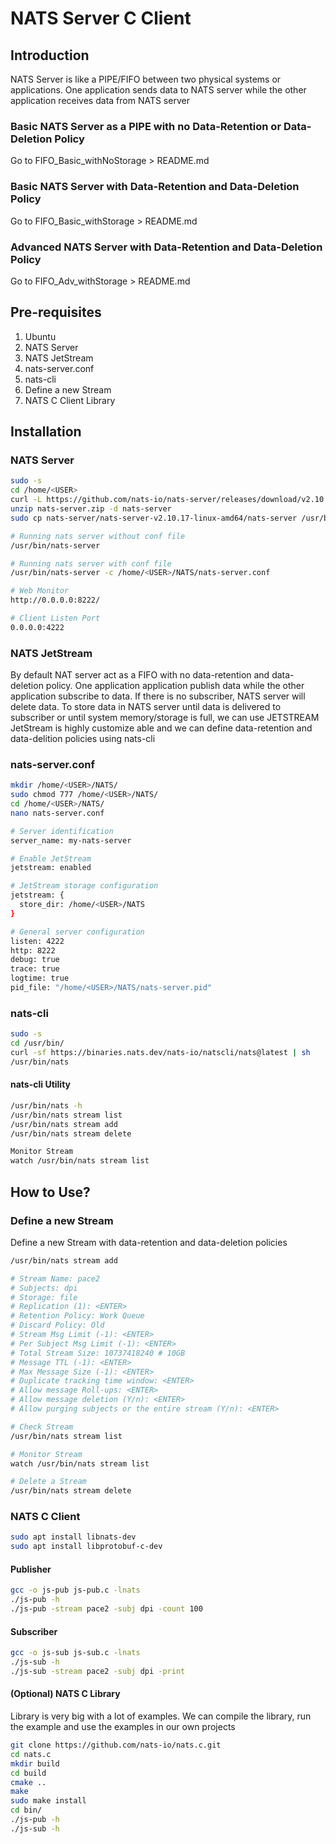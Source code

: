 # NATS Server C Client

## Introduction

NATS Server is like a PIPE/FIFO between two physical systems or applications. One application sends data to NATS server while the other application receives data from NATS server

### Basic NATS Server as a PIPE with no Data-Retention or Data-Deletion Policy

Go to FIFO_Basic_withNoStorage > README.md

### Basic NATS Server with Data-Retention and Data-Deletion Policy

Go to FIFO_Basic_withStorage > README.md

### Advanced NATS Server with Data-Retention and Data-Deletion Policy

Go to FIFO_Adv_withStorage > README.md

## Pre-requisites

1. Ubuntu
2. NATS Server
3. NATS JetStream
4. nats-server.conf
5. nats-cli
6. Define a new Stream
7. NATS C Client Library

## Installation

### NATS Server

```bash
sudo -s
cd /home/<USER>
curl -L https://github.com/nats-io/nats-server/releases/download/v2.10.17/nats-server-v2.10.17-linux-amd64.zip -o nats-server.zip
unzip nats-server.zip -d nats-server
sudo cp nats-server/nats-server-v2.10.17-linux-amd64/nats-server /usr/bin

# Running nats server without conf file
/usr/bin/nats-server

# Running nats server with conf file
/usr/bin/nats-server -c /home/<USER>/NATS/nats-server.conf

# Web Monitor
http://0.0.0.0:8222/

# Client Listen Port
0.0.0.0:4222
```

### NATS JetStream

By default NAT server act as a FIFO with no data-retention and data-deletion policy. One application application publish data while the other application subscribe to data. If there is no subscriber, NATS server will delete data.
To store data in NATS server until data is delivered to subscriber or until system memory/storage is full, we can use JETSTREAM
JetStream is highly customize able and we can define data-retention and data-delition policies using nats-cli


### nats-server.conf

```bash
mkdir /home/<USER>/NATS/
sudo chmod 777 /home/<USER>/NATS/
cd /home/<USER>/NATS/
nano nats-server.conf
```

```bash
# Server identification
server_name: my-nats-server

# Enable JetStream
jetstream: enabled

# JetStream storage configuration
jetstream: {
  store_dir: /home/<USER>/NATS
}

# General server configuration
listen: 4222
http: 8222
debug: true
trace: true
logtime: true
pid_file: "/home/<USER>/NATS/nats-server.pid"
```

### nats-cli

```bash
sudo -s
cd /usr/bin/
curl -sf https://binaries.nats.dev/nats-io/natscli/nats@latest | sh
/usr/bin/nats
```

#### nats-cli Utility
```bash
/usr/bin/nats -h
/usr/bin/nats stream list
/usr/bin/nats stream add
/usr/bin/nats stream delete

Monitor Stream
watch /usr/bin/nats stream list
```

## How to Use?

### Define a new Stream

Define a new Stream with data-retention and data-deletion policies
```bash
/usr/bin/nats stream add

# Stream Name: pace2
# Subjects: dpi
# Storage: file
# Replication (1): <ENTER>
# Retention Policy: Work Queue
# Discard Policy: Old
# Stream Msg Limit (-1): <ENTER> 
# Per Subject Msg Limit (-1): <ENTER>
# Total Stream Size: 10737418240 # 10GB
# Message TTL (-1): <ENTER>
# Max Message Size (-1): <ENTER>
# Duplicate tracking time window: <ENTER>
# Allow message Roll-ups: <ENTER>
# Allow message deletion (Y/n): <ENTER>
# Allow purging subjects or the entire stream (Y/n): <ENTER>

# Check Stream
/usr/bin/nats stream list

# Monitor Stream
watch /usr/bin/nats stream list

# Delete a Stream
/usr/bin/nats stream delete
```

### NATS C Client 

```bash
sudo apt install libnats-dev
sudo apt install libprotobuf-c-dev
```

#### Publisher
```bash
gcc -o js-pub js-pub.c -lnats
./js-pub -h
./js-pub -stream pace2 -subj dpi -count 100
```

#### Subscriber
```bash
gcc -o js-sub js-sub.c -lnats
./js-sub -h
./js-sub -stream pace2 -subj dpi -print
```

#### (Optional) NATS C Library

Library is very big with a lot of examples. We can compile the library, run the example and use the examples in our own projects
```bash
git clone https://github.com/nats-io/nats.c.git
cd nats.c
mkdir build
cd build
cmake ..
make
sudo make install
cd bin/
./js-pub -h
./js-sub -h
```

